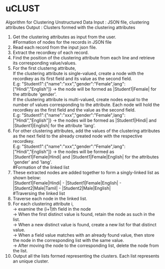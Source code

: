 # uCLUST
Algorithm for Clustering Unstructured Data
Input : JSON file, clustering attributes
Output : Clusters formed with the clustering attributes
1. Get the clustering attributes as input from the user.   
#Formation of nodes for the records in JSON file    
2. Read each record from the input json file.    
3. Extract the recordkey of each record.     
4. Find the position of the clustering attribute from each line and retrieve its corresponding value/values.   
5. For the first clusterng attribute,   
    If the clustering attribute is single-valued, create a node with the recordkey as its first field and its value as the second field.    
        E.g: "Student1":{"name":"xxx","gender":"Female",lang":["Hindi","English"]} -> the node will be formed as     |Student1|Female| for the attribute 'gender'.        
    If the clustering attribute is multi-valued, create nodes equal to the number of values corresponding to the attribute. Each node will hold the recordkey as the first field and the value as the second field.    
        E.g: "Student1":{"name":"xxx","gender":"Female",lang":["Hindi","English"]} -> the nodes will be formed as |Student1|Hindi| and |Student1|English| for the attribute 'lang'.     
6. For other clustering attributes,
     add the values of the clustering attributes as the next field to the already created node with the respective recordkey.      
        E.g: "Student1":{"name":"xxx","gender":"Female",lang":["Hindi","English"]} -> the nodes will be formed as
        |Student1|Female|Hindi| and |Student1|Female|English| for the attributes 'gender' and 'lang'.    
#Formation of the linked list    
7. These extracted nodes are added together to form a singly-linked list as shown below:    
       |Student1|Female|Hindi| - |Student1|Female|English| - |Student2|Male|Tamil| - |Student2|Male|English|     
#Traversing the linked list    
8. Traverse each node in the linked list.    
9. For each clustering attribute i,   
      -> examine the (i+1)th field in the node   
      -> When the first distinct value is found, retain the node as such in the list.   
      -> When a new distinct value is found, create a new list for that distinct value.   
      -> When a field value matches with an already found value, then store the node in the corresponding list 
         with the same value.    
      -> After moving the node to the corresponding list, delete the node from the list.   
10. Output all the lists formed representing the clusters. Each list represents an unique cluster.   
